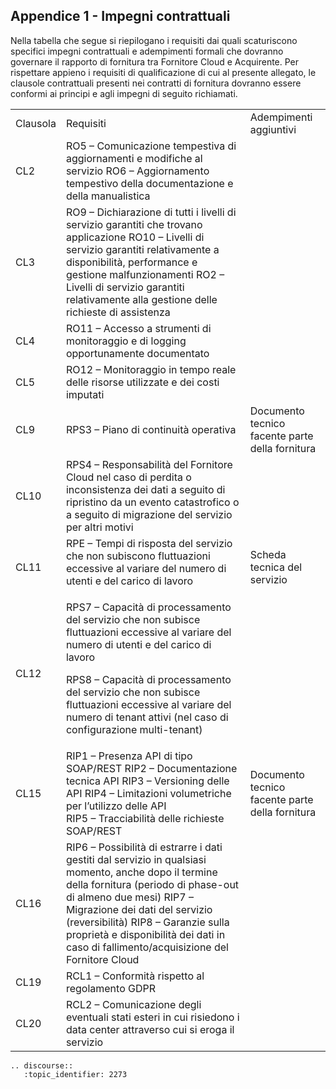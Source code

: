## Appendice 1 - Impegni contrattuali

Nella tabella che segue si riepilogano i requisiti dai quali scaturiscono
specifici impegni contrattuali e adempimenti formali che dovranno governare il
rapporto di fornitura tra Fornitore Cloud e Acquirente. Per rispettare appieno
i requisiti di qualificazione di cui al presente allegato, le clausole
contrattuali presenti nei contratti di fornitura dovranno essere conformi ai
principi e agli impegni di seguito richiamati.

<table>
  <tr>
    <td>Clausola</td>
    <td>Requisiti</td>
    <td>Adempimenti aggiuntivi</td>
  </tr>
  <tr>
    <td>CL2</td>
    <td>
RO5 – Comunicazione tempestiva di aggiornamenti e modifiche al servizio
RO6 – Aggiornamento tempestivo della documentazione e della manualistica</td>
    <td> </td>
  </tr>
  <tr>
    <td>CL3</td>
    <td>RO9 – Dichiarazione di tutti i livelli di servizio garantiti che trovano applicazione
RO10 – Livelli di servizio garantiti relativamente a disponibilità, performance e gestione malfunzionamenti
RO2 – Livelli di servizio garantiti relativamente alla gestione delle richieste di assistenza</td>
    <td> </td>
  </tr>
  <tr>
    <td>
CL4</td>
    <td>RO11 – Accesso a strumenti di monitoraggio e di logging opportunamente documentato</td>
    <td> </td>
  </tr>
  <tr>
    <td>
CL5
</td>
    <td>RO12 – Monitoraggio in tempo reale delle risorse utilizzate e dei costi imputati</td>
    <td> </td>
  </tr>
  <tr>
    <td>
CL9</td>
    <td>RPS3 – Piano di continuità operativa</td>
    <td>Documento tecnico facente parte della fornitura</td>
  </tr>
  <tr>
    <td>

CL10</td>
    <td>RPS4 – Responsabilità del Fornitore Cloud nel caso di perdita o inconsistenza dei dati a seguito di ripristino da un evento catastrofico o a seguito di migrazione del servizio per altri motivi</td>
    <td> </td>
  </tr>
  <tr>
    <td>


CL11</td>
    <td>RPE – Tempi di risposta del servizio che non subiscono fluttuazioni eccessive al variare del numero di utenti e del carico di lavoro
</td>
    <td>Scheda tecnica del servizio</td>
  </tr>
  <tr>
    <td>




CL12</td>
    <td>RPS7 – Capacità di processamento del servizio che non subisce fluttuazioni eccessive al variare del numero di utenti e del carico di lavoro

RPS8 – Capacità di processamento del servizio che non subisce fluttuazioni eccessive al variare del numero di tenant attivi (nel caso di configurazione multi-tenant)</td>
    <td> </td>
  </tr>
  <tr>
    <td>


CL15</td>
    <td>RIP1 – Presenza API di tipo SOAP/REST
RIP2 – Documentazione tecnica API
RIP3 – Versioning delle API
RIP4 – Limitazioni volumetriche per l’utilizzo delle API  
RIP5 – Tracciabilità delle richieste SOAP/REST</td>
    <td>Documento tecnico facente parte della fornitura</td>
  </tr>
  <tr>
    <td>




CL16</td>
    <td>RIP6 – Possibilità di estrarre i dati gestiti dal servizio in qualsiasi momento, anche dopo il termine della fornitura (periodo di phase-out di almeno due mesi)
RIP7 – Migrazione dei dati del servizio (reversibilità)
RIP8 – Garanzie sulla proprietà e disponibilità dei dati in caso di fallimento/acquisizione del Fornitore Cloud</td>
    <td> </td>
  </tr>
  <tr>
    <td>CL19</td>
    <td>RCL1 – Conformità rispetto al regolamento GDPR</td>
    <td> </td>
  </tr>
  <tr>
    <td>
CL20</td>
    <td>RCL2 – Comunicazione degli eventuali stati esteri in cui risiedono i data center attraverso cui si eroga il servizio</td>
    <td> </td>
  </tr>
</table>

```eval_rst
.. discourse::
   :topic_identifier: 2273
```

